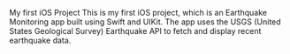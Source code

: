 My first iOS Project
This is my first iOS project, which is an Earthquake Monitoring app built using Swift and UIKit. The app uses the USGS (United States Geological Survey) Earthquake API to fetch and display recent earthquake data.
